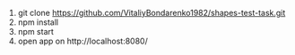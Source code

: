1. git clone https://github.com/VitaliyBondarenko1982/shapes-test-task.git
2. npm install
3. npm start
4. open app on http://localhost:8080/
